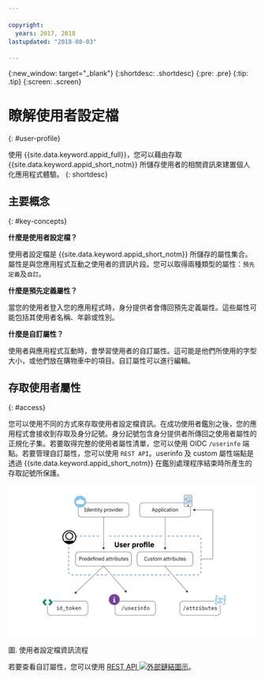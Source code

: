 ```yaml
---

copyright:
  years: 2017, 2018
lastupdated: "2018-08-03"

---
```


{:new_window: target="_blank"}
{:shortdesc: .shortdesc}
{:pre: .pre}
{:tip: .tip}
{:screen: .screen}

# 瞭解使用者設定檔
{: #user-profile}

使用 {{site.data.keyword.appid_full}}，您可以藉由存取 {{site.data.keyword.appid_short_notm}} 所儲存使用者的相關資訊來建置個人化應用程式體驗。
{: shortdesc}

## 主要概念
{: #key-concepts}

**什麼是使用者設定檔？**

使用者設定檔是 {{site.data.keyword.appid_short_notm}} 所儲存的屬性集合。屬性是與您應用程式互動之使用者的資訊片段。您可以取得兩種類型的屬性：`預先定義`及`自訂`。

**什麼是預先定義屬性？**

當您的使用者登入您的應用程式時，身分提供者會傳回預先定義屬性。這些屬性可能包括其使用者名稱、年齡或性別。

**什麼是自訂屬性？**

使用者與應用程式互動時，會學習使用者的自訂屬性。這可能是他們所使用的字型大小，或他們放在購物車中的項目。自訂屬性可以進行編輯。

## 存取使用者屬性
{: #access}

您可以使用不同的方式來存取使用者設定檔資訊。在成功使用者鑑別之後，您的應用程式會接收到存取及身分記號。身分記號包含身分提供者所傳回之使用者屬性的正規化子集。若要取得完整的使用者屬性清單，您可以使用 OIDC `/userinfo` 端點。若要管理自訂屬性，您可以使用 `REST API`。userinfo 及 custom 屬性端點是透過 {{site.data.keyword.appid_short_notm}} 在鑑別處理程序結束時所產生的存取記號所保護。



![{{site.data.keyword.appid_short_notm}} 使用者設定檔架構](/images/user-profile1.png)

圖. 使用者設定檔資訊流程

若要查看自訂屬性，您可以使用 <a href="https://appid-profiles.ng.bluemix.net/swagger-ui/index.html#/Attributes" target="_blank">REST API <img src="../../icons/launch-glyph.svg" alt="外部鏈結圖示"></a>。

</br>
</br>

